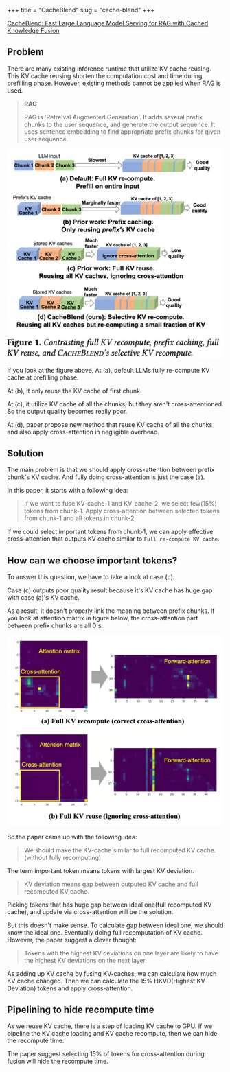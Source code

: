 +++
title = "CacheBlend"
slug = "cache-blend"
+++

[CacheBlend: Fast Large Language Model Serving for RAG with Cached Knowledge Fusion](https://arxiv.org/abs/2405.16444)

## Problem
There are many existing inference runtime that utilize KV cache reusing. This KV cache reusing shorten the computation cost and time during prefilling phase. However, existing methods cannot be applied when RAG is used.

> **RAG**
>
> RAG is 'Retreival Augmented Generation'. It adds several prefix chunks to the user sequence, and generate the output sequence. It uses sentence embedding to find appropriate prefix chunks for given user sequence.

<img src="cacheblend.png" alt="CacheBlend">

If you look at the figure above,
At (a),  default LLMs fully re-compute KV cache at prefilling phase.

At (b), it only reuse the KV cache of first chunk.

At (c), it utilize KV cache of all the chunks, but they aren't cross-attentioned. So the output quality becomes really poor.

At (d), paper propose new method that reuse KV cache of all the chunks and also apply cross-attention in negligible overhead.

## Solution
The main problem is that we should apply cross-attention between prefix chunk's KV cache. And fully doing cross-attention is just the case (a).

In this paper, it starts with a following idea:

> If we want to fuse KV-cache-1 and KV-cache-2, we select few(15%) tokens from chunk-1. Apply cross-attention between selected tokens from chunk-1 and all tokens in chunk-2.

If we could select important tokens from chunk-1, we can apply effective cross-attention that outputs KV cache similar to `Full re-compute KV cache`.

## How can we choose important tokens?
To answer this question, we have to take a look at case (c).

Case (c) outputs poor quality result because it's KV cache has huge gap with case (a)'s KV cache.

As a result, it doesn't properly link the meaning between prefix chunks. If you look at attention matrix in figure below, the cross-attention part between prefix chunks are all 0's.

<img src="attention-map.png" alt="Attention Map">

So the paper came up with the following idea:
> We should make the KV-cache similar to full recomputed KV cache. (without fully recomputing)

The term important token  means tokens with largest KV deviation.
> KV deviation means gap between outputed KV cache and full recomputed KV cache.

Picking tokens that has huge gap between ideal one(full recomputed KV cache), and update via cross-attention will be the solution.

But this doesn't make sense. To calculate gap between ideal one, we should know the ideal one. Eventually doing full recomputation of KV cache. However, the paper suggest a clever thought:

> Tokens with the highest KV deviations on one layer are likely to have the highest KV deviations on the next layer.

As adding up KV cache by fusing KV-caches, we can calculate how much KV cache changed. Then we can calculate the 15% HKVD(Highest KV Deviation) tokens and apply cross-attention.

## Pipelining to hide recompute time
As we reuse KV cache, there is a step of loading KV cache to GPU. If we pipeline the KV cache loading and KV cache recompute, then we can hide the recompute time.

The paper suggest selecting 15% of tokens for cross-attention during fusion will hide the recompute time.
